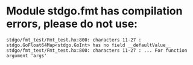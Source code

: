 # Module stdgo.fmt has compilation errors, please do not use:
```
stdgo/fmt_test/Fmt_test.hx:800: characters 11-27 : stdgo.GoFloat64Map<stdgo.GoInt> has no field __defaultValue__
stdgo/fmt_test/Fmt_test.hx:800: characters 11-27 : ... For function argument 'args'

```

